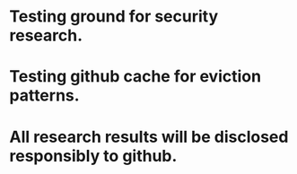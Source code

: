 ﻿# Testing ground for security research.


# Testing github cache for eviction patterns.
# All research results will be disclosed responsibly to github. 
 
 
 
 
